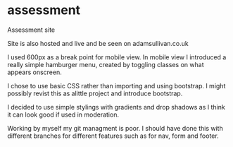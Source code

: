 # assessment
Assessment site

Site is also hosted and live and be seen on adamsullivan.co.uk

I used 600px as a break point for mobile view.
In mobile view I introduced a really simple hamburger menu, created by toggling classes on what appears onscreen.

I chose to use basic CSS rather than importing and using bootstrap. 
I might possibly revist this as alittle project and introduce bootstrap.

I decided to use simple stylings with gradients and drop shadows as I think it can look good if used in moderation.

Working by myself my git managment is poor. I should have done this with different branches for different features such as for nav, form and footer.